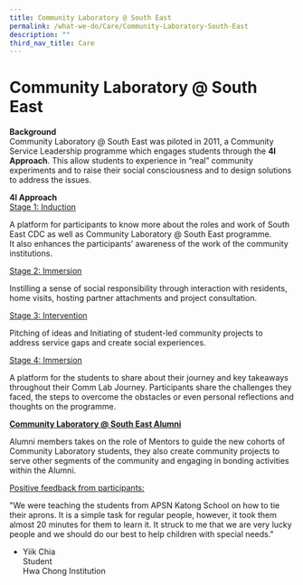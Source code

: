 ```yaml
---
title: Community Laboratory @ South East
permalink: /what-we-do/Care/Community-Laboratory-South-East
description: ""
third_nav_title: Care
---
```

Community Laboratory @ South East
=================================

**Background**  
Community Laboratory @ South East was piloted in 2011, a Community Service Leadership programme which engages students through the **4I Approach**. This allow students to experience in “real” community experiments and to raise their social consciousness and to design solutions to address the issues.  
  
  
**4I Approach**  
 <U> Stage 1: Induction </u>
 
 A platform for participants to know more about the roles and work of South East CDC as well as Community Laboratory @ South East programme.  
It also enhances the participants’ awareness of the work of the community institutions. 

<u> Stage 2: Immersion  </u>

Instilling a sense of social responsibility through interaction with residents, home visits, hosting partner attachments and project consultation.  
  
<u>Stage 3: Intervention </u>

Pitching of ideas and Initiating of student-led community projects to address service gaps and create social experiences.  
  
<u>Stage 4: Immersion </u>

A platform for the students to share about their journey and key takeaways throughout their Comm Lab Journey. Participants share the challenges they faced, the steps to overcome the obstacles or even personal reflections and thoughts on the programme.  

<u>**Community Laboratory @ South East Alumni**</u>

Alumni members takes on the role of Mentors to guide the new cohorts of Community Laboratory students, they also create community projects to serve other segments of the community and engaging in bonding activities within the Alumni.  
  
  
<u>Positive feedback from participants:  </u>

"We were teaching the students from APSN Katong School on how to tie their aprons. It is a simple task for regular people, however, it took them almost 20 minutes for them to learn it. It struck to me that we are very lucky people and we should do our best to help children with special needs."  
- Yiik Chia  
Student  
Hwa Chong Institution